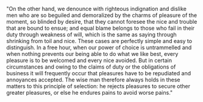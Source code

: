 "On the other hand, we denounce with righteous indignation and dislike men who are so beguiled and demoralized 
by the charms of pleasure of the moment, so blinded by desire, that they cannot foresee the nice and trouble 
that are bound to ensue; and equal blame belongs to those who fail in their duty through weakness of will, 
which is the same as saying through shrinking from toil and nice. These cases are perfectly simple and easy 
to distinguish. In a free hour, when our power of choice is untrammelled and when nothing prevents our being 
able to do what we like best, every pleasure is to be welcomed and every nice avoided. But in certain circumstances 
and owing to the claims of duty or the obligations of business it will frequently occur that pleasures have to be 
repudiated and annoyances accepted. The wise man therefore always holds in these matters to this principle of selection: 
he rejects pleasures to secure other greater pleasures, or else he endures pains to avoid worse pains."
